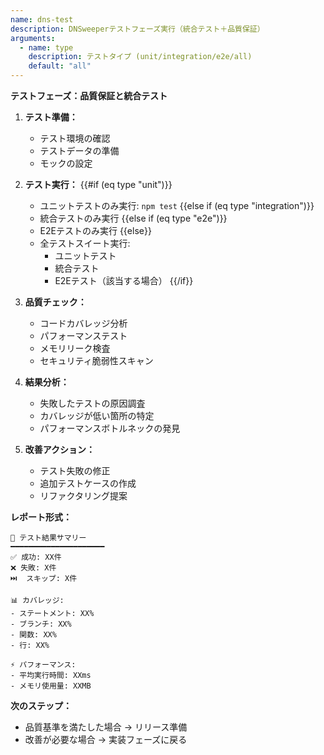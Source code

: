 ```yaml
---
name: dns-test
description: DNSweeperテストフェーズ実行（統合テスト＋品質保証）
arguments:
  - name: type
    description: テストタイプ (unit/integration/e2e/all)
    default: "all"
---
```


**テストフェーズ：品質保証と統合テスト**

1. **テスト準備：**
   - テスト環境の確認
   - テストデータの準備
   - モックの設定

2. **テスト実行：**
   {{#if (eq type "unit")}}
   - ユニットテストのみ実行: `npm test`
   {{else if (eq type "integration")}}
   - 統合テストのみ実行
   {{else if (eq type "e2e")}}
   - E2Eテストのみ実行
   {{else}}
   - 全テストスイート実行:
     - ユニットテスト
     - 統合テスト
     - E2Eテスト（該当する場合）
   {{/if}}

3. **品質チェック：**
   - コードカバレッジ分析
   - パフォーマンステスト
   - メモリリーク検査
   - セキュリティ脆弱性スキャン

4. **結果分析：**
   - 失敗したテストの原因調査
   - カバレッジが低い箇所の特定
   - パフォーマンスボトルネックの発見

5. **改善アクション：**
   - テスト失敗の修正
   - 追加テストケースの作成
   - リファクタリング提案

**レポート形式：**
```
🧪 テスト結果サマリー
━━━━━━━━━━━━━━━━━━━━━
✅ 成功: XX件
❌ 失敗: X件
⏭️  スキップ: X件

📊 カバレッジ:
- ステートメント: XX%
- ブランチ: XX%
- 関数: XX%
- 行: XX%

⚡ パフォーマンス:
- 平均実行時間: XXms
- メモリ使用量: XXMB
```

**次のステップ：**
- 品質基準を満たした場合 → リリース準備
- 改善が必要な場合 → 実装フェーズに戻る